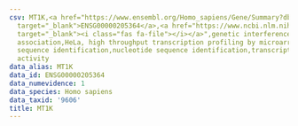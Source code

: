 ```yaml
---
csv: MT1K,<a href="https://www.ensembl.org/Homo_sapiens/Gene/Summary?db=core;g=ENSG00000205364"
  target="_blank">ENSG00000205364</a>,<a href="https://www.ncbi.nlm.nih.gov/pubmed/17216044"
  target="_blank"><i class="fas fa-file"></i></a>",genetic interference,functional
  association,HeLa, high throughput transcription profiling by microarray,nucleotide
  sequence identification,nucleotide sequence identification,transcriptional regulation,up-regulates
  activity
data_alias: MT1K
data_id: ENSG00000205364
data_numevidence: 1
data_species: Homo sapiens
data_taxid: '9606'
title: MT1K
---
```

